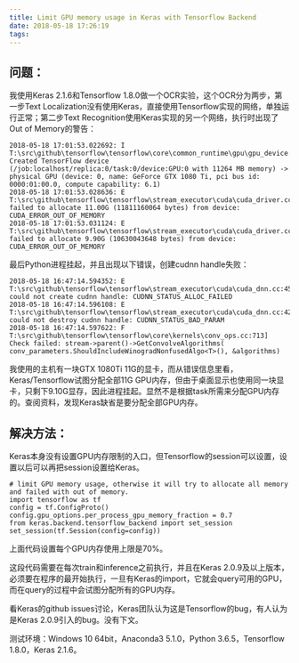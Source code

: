 ```yaml
---
title: Limit GPU memory usage in Keras with Tensorflow Backend
date: 2018-05-18 17:26:19
tags:
---
```


## 问题：

我使用Keras 2.1.6和Tensorflow 1.8.0做一个OCR实验，这个OCR分为两步，第一步Text Localization没有使用Keras，直接使用Tensorflow实现的网络，单独运行正常；第二步Text Recognition使用Keras实现的另一个网络，执行时出现了Out of Memory的警告：

```
2018-05-18 17:01:53.022692: I T:\src\github\tensorflow\tensorflow\core\common_runtime\gpu\gpu_device.cc:1053] Created TensorFlow device (/job:localhost/replica:0/task:0/device:GPU:0 with 11264 MB memory) -> physical GPU (device: 0, name: GeForce GTX 1080 Ti, pci bus id: 0000:01:00.0, compute capability: 6.1)
2018-05-18 17:01:53.028636: E T:\src\github\tensorflow\tensorflow\stream_executor\cuda\cuda_driver.cc:936] failed to allocate 11.00G (11811160064 bytes) from device: CUDA_ERROR_OUT_OF_MEMORY
2018-05-18 17:01:53.031124: E T:\src\github\tensorflow\tensorflow\stream_executor\cuda\cuda_driver.cc:936] failed to allocate 9.90G (10630043648 bytes) from device: CUDA_ERROR_OUT_OF_MEMORY
```

最后Python进程挂起，并且出现以下错误，创建cudnn handle失败：

```
2018-05-18 16:47:14.594352: E T:\src\github\tensorflow\tensorflow\stream_executor\cuda\cuda_dnn.cc:455] could not create cudnn handle: CUDNN_STATUS_ALLOC_FAILED
2018-05-18 16:47:14.596108: E T:\src\github\tensorflow\tensorflow\stream_executor\cuda\cuda_dnn.cc:427] could not destroy cudnn handle: CUDNN_STATUS_BAD_PARAM
2018-05-18 16:47:14.597622: F T:\src\github\tensorflow\tensorflow\core\kernels\conv_ops.cc:713] Check failed: stream->parent()->GetConvolveAlgorithms( conv_parameters.ShouldIncludeWinogradNonfusedAlgo<T>(), &algorithms)
```

我使用的主机有一块GTX 1080Ti 11G的显卡，而从错误信息里看，Keras/Tensorflow试图分配全部11G GPU内存，但由于桌面显示也使用同一块显卡，只剩下9.10G显存，因此进程挂起。显然不是根据task所需来分配GPU内存的。查阅资料，发现Keras缺省是要分配全部GPU内存。

## 解决方法：

Keras本身没有设置GPU内存限制的入口，但Tensorflow的session可以设置，设置以后可以再把session设置给Keras。

```
# limit GPU memory usage, otherwise it will try to allocate all memory and failed with out of memory.
import tensorflow as tf
config = tf.ConfigProto()
config.gpu_options.per_process_gpu_memory_fraction = 0.7
from keras.backend.tensorflow_backend import set_session
set_session(tf.Session(config=config))
```

上面代码设置每个GPU内存使用上限是70%。

这段代码需要在每次train和inference之前执行，并且在Keras 2.0.9及以上版本，必须要在程序的最开始执行，一旦有Keras的import，它就会query可用的GPU，而在query的过程中会试图分配所有的GPU内存。

看Keras的github issues讨论，Keras团队认为这是Tensorflow的bug，有人认为是Keras 2.0.9引入的bug。没有下文。

测试环境：Windows 10 64bit，Anaconda3 5.1.0，Python 3.6.5，Tensorflow 1.8.0，Keras 2.1.6。

